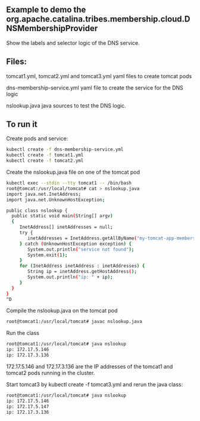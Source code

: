 ## Example to demo the org.apache.catalina.tribes.membership.cloud.DNSMembershipProvider

Show the labels and selector logic of the DNS service.

## Files:

tomcat1.yml, tomcat2.yml and tomcat3.yml yaml files to create tomcat pods

dns-membership-service.yml yaml file to create the service for the DNS logic

nslookup.java java sources to test the DNS logic.

## To run it

Create pods and service:
```bash
kubectl create -f dns-membership-service.yml
kubectl create -f tomcat1.yml
kubectl create -f tomcat2.yml
```
Create the nslookup.java file on one of the tomcat pod
```bash
kubectl exec --stdin --tty tomcat1 -- /bin/bash
root@tomcat:/usr/local/tomcat# cat > nslookup.java
import java.net.InetAddress;
import java.net.UnknownHostException;

public class nslookup {
  public static void main(String[] argv)
  {
     InetAddress[] inetAddresses = null;
     try {
        inetAddresses = InetAddress.getAllByName("my-tomcat-app-membership");
     } catch (UnknownHostException exception) {
        System.out.println("service not found");
        System.exit(1);
     }
     for (InetAddress inetAddress : inetAddresses) {
        String ip = inetAddress.getHostAddress();
        System.out.println("ip: " + ip);
     }
  }
}
^D
```
Compile the nslookup.java on the tomcat pod
```bash
root@tomcat1:/usr/local/tomcat# javac nslookup.java
```
Run the class
```bash
root@tomcat1:/usr/local/tomcat# java nslookup
ip: 172.17.5.146
ip: 172.17.3.136
```
172.17.5.146 and 172.17.3.136 are the IP addresses of the tomcat1 and tomcat2 pods running in the cluster.

Start tomcat3 by kubectl create -f tomcat3.yml and rerun the java class:
```bash
root@tomcat1:/usr/local/tomcat# java nslookup
ip: 172.17.5.146
ip: 172.17.5.147
ip: 172.17.3.136
```
